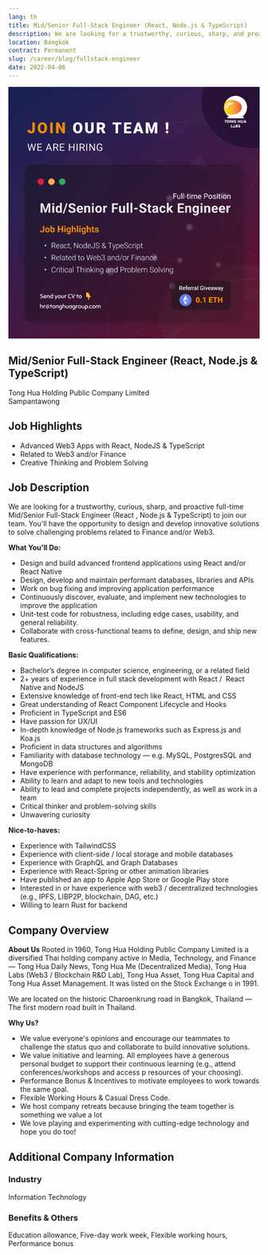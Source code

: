 ```yaml
---
lang: th
title: Mid/Senior Full-Stack Engineer (React, Node.js & TypeScript)
description: We are looking for a trustworthy, curious, sharp, and proactive full-time Mid/Senior Full-Stack Engineer (React , Node.js & TypeScript) to join our team. You'll have the opportunity to design and develop innovative solutions to solve challenging problems related to Finance and/or Web3.
location: Bangkok
contract: Permanent
slug: /career/blog/fullstack-engineer
date: 2022-04-06
---
```

![Mid/Senior Full-Stack Engineer (React, Node.js & TypeScript)](/images/senior_fullstack_engineer.png)

## Mid/Senior Full-Stack Engineer (React, Node.js & TypeScript)

Tong Hua Holding Public Company Limited  
Sampantawong  

## Job Highlights

- Advanced Web3 Apps with React, NodeJS & TypeScript
- Related to Web3 and/or Finance
- Creative Thinking and Problem Solving

## Job Description

We are looking for a trustworthy, curious, sharp, and proactive full-time Mid/Senior Full-Stack Engineer (React , Node.js & TypeScript) to join our team. You'll have the opportunity to design and develop innovative solutions to solve challenging problems related to Finance and/or Web3.

**What You'll Do:**

- Design and build advanced frontend applications using React and/or React Native
- Design, develop and maintain performant databases, libraries and APIs
- Work on bug fixing and improving application performance
- Continuously discover, evaluate, and implement new technologies to improve the application
- Unit-test code for robustness, including edge cases, usability, and general reliability.
- Collaborate with cross-functional teams to define, design, and ship new features.

**Basic Qualifications:**

- Bachelorʼs degree in computer science, engineering, or a related field
- 2+ years of experience in full stack development with React /  React Native and NodeJS
- Extensive knowledge of front-end tech like React, HTML and CSS
- Great understanding of React Component Lifecycle and Hooks
- Proficient in TypeScript and ES6
- Have passion for UX/UI
- In-depth knowledge of Node.js frameworks such as Express.js and Koa.js
- Proficient in data structures and algorithms
- Familiarity with database technology — e.g. MySQL, PostgresSQL and MongoDB
- Have experience with performance, reliability, and stability optimization
- Ability to learn and adapt to new tools and technologies
- Ability to lead and complete projects independently, as well as work in a team
- Critical thinker and problem-solving skills
- Unwavering curiosity

**Nice-to-haves:**

- Experience with TailwindCSS
- Experience with client-side / local storage and mobile databases
- Experience with GraphQL and Graph Databases
- Experience with React-Spring or other animation libraries
- Have published an app to Apple App Store or Google Play store
- Interested in or have experience with web3 / decentralized technologies (e.g., IPFS, LIBP2P, blockchain, DAG, etc.)
- Willing to learn Rust for backend

## Company Overview

**About Us**
Rooted in 1960, Tong Hua Holding Public Company Limited is a diversified Thai holding company active in Media, Technology, and Finance — Tong Hua Daily News, Tong Hua Me (Decentralized Media), Tong Hua Labs (Web3 / Blockchain R&D Lab), Tong Hua Asset, Tong Hua Capital and Tong Hua Asset Management. It was listed on the Stock Exchange o in 1991.

We are located on the historic Charoenkrung road in Bangkok, Thailand — The first modern road built in Thailand.

**Why Us?**

- We value everyone's opinions and encourage our teammates to challenge the status quo and collaborate to build innovative solutions.
- We value initiative and learning. All employees have a generous personal budget to support their continuous learning (e.g., attend conferences/workshops and access p resources of your choosing).
- Performance Bonus & Incentives to motivate employees to work towards the same goal.
- Flexible Working Hours & Casual Dress Code.
- We host company retreats because bringing the team together is something we value a lot
- We love playing and experimenting with cutting-edge technology and hope you do too!

## Additional Company Information

### Industry

Information Technology

### Benefits & Others

Education allowance, Five-day work week, Flexible working hours, Performance bonus
